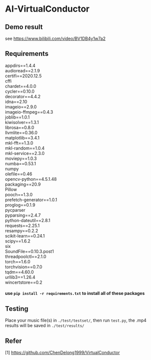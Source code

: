 # AI-VirtualConductor
## Demo result
see https://www.bilibili.com/video/BV1DB4y1w7a2

## Requirements
appdirs==1.4.4\
audioread==2.1.9\
certifi==2020.12.5\
cffi\
chardet==4.0.0\
cycler==0.10.0\
decorator==4.4.2\
idna==2.10\
imageio==2.9.0\
imageio-ffmpeg==0.4.3\
joblib==1.0.1\
kiwisolver==1.3.1\
librosa==0.8.0\
llvmlite==0.36.0\
matplotlib==3.4.1\
mkl-fft==1.3.0\
mkl-random==1.0.4\
mkl-service==2.3.0\
moviepy==1.0.3\
numba==0.53.1\
numpy\
olefile==0.46\
opencv-python==4.5.1.48\
packaging==20.9\
Pillow\
pooch==1.3.0\
prefetch-generator==1.0.1\
proglog==0.1.9\
pycparser\
pyparsing==2.4.7\
python-dateutil==2.8.1\
requests==2.25.1\
resampy==0.2.2\
scikit-learn==0.24.1\
scipy==1.6.2\
six\
SoundFile==0.10.3.post1\
threadpoolctl==2.1.0\
torch==1.6.0\
torchvision==0.7.0\
tqdm==4.60.0\
urllib3==1.26.4\
wincertstore==0.2

#### use `pip install -r requirements.txt` to install all of these packages

## Testing
Place your music file(s) in `./test/testset/`, then run `test.py`, the .mp4 results will be saved in `./test/results/`


## Refer
[1] https://github.com/ChenDelong1999/VirtualConductor